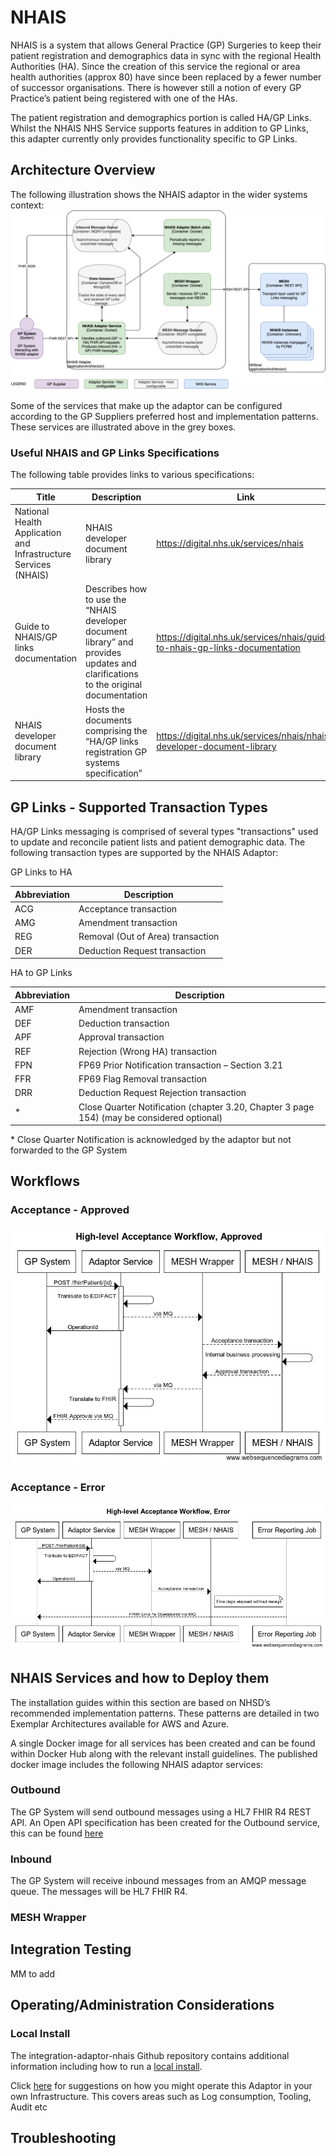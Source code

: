 # NHAIS

NHAIS is a system that allows General Practice (GP) Surgeries to keep their patient registration and demographics data in sync with the regional Health Authorities (HA). Since the creation of this service the regional or area health authorities (approx 80) have since been replaced by a fewer number of successor organisations. There is however still a notion of every GP Practice’s patient being registered with one of the HAs.

The patient registration and demographics portion is called HA/GP Links. Whilst the NHAIS NHS Service supports features in addition to GP Links, this adapter currently only provides functionality specific to GP Links.

## Architecture Overview

The following illustration shows the NHAIS adaptor in the wider systems context:
![NHAIS System Context](../img/NHAIS%20Arc%20Overview.png)

Some of the services that make up the adaptor can be configured according to the GP Suppliers preferred host and implementation patterns.  These services are illustrated above in the grey boxes.

### Useful NHAIS and GP Links Specifications

The following table provides links to various specifications:

Title | Description | Link
------------ | ------------- | -------------
National Health Application and Infrastructure Services (NHAIS) | NHAIS developer document library | https://digital.nhs.uk/services/nhais
Guide to NHAIS/GP links documentation | Describes how to use the “NHAIS developer document library” and provides updates and clarifications to the original documentation | https://digital.nhs.uk/services/nhais/guide-to-nhais-gp-links-documentation
NHAIS developer document library | Hosts the documents comprising the “HA/GP links registration GP systems specification” | https://digital.nhs.uk/services/nhais/nhais-developer-document-library

## GP Links - Supported Transaction Types

HA/GP Links messaging is comprised of several types "transactions" used to update and reconcile patient lists and 
patient demographic data. The following transaction types are supported by the NHAIS Adaptor:

GP Links to HA

| Abbreviation | Description 
|--------------|-------------
| ACG          | Acceptance transaction  
| AMG          | Amendment transaction  
| REG          | Removal (Out of Area) transaction  
| DER          | Deduction Request transaction  

HA to GP Links 

| Abbreviation | Description 
|--------------|-------------
| AMF          | Amendment transaction  
| DEF          | Deduction transaction  
| APF          | Approval transaction  
| REF          | Rejection (Wrong HA) transaction  
| FPN          | FP69 Prior Notification transaction – Section 3.21  
| FFR          | FP69 Flag Removal transaction  
| DRR          | Deduction Request Rejection transaction  
| *            | Close Quarter Notification (chapter 3.20, Chapter 3 page 154) (may be considered optional)

\* Close Quarter Notification is acknowledged by the adaptor but not forwarded to the GP System

## Workflows

### Acceptance - Approved

![NHAIS System Context](../img/High-level%20Acceptance%20Workflow,%20Approved.png)

### Acceptance - Error

![NHAIS System Context](../img/High-level%20Acceptance%20Workflow,%20Error.png)


## NHAIS Services and how to Deploy them

The installation guides within this section are based on NHSD’s recommended implementation patterns.  These patterns are detailed in two Exemplar Architectures available for AWS and Azure. 

A single Docker image for all services has been created and can be found within Docker Hub along with the relevant install guidelines.  The published docker image includes the following NHAIS adaptor services:

### Outbound
The GP System will send outbound messages using a HL7 FHIR R4 REST API.  An Open API specification has been created for the Outbound service, this can be found [here](https://github.com/nhsconnect/integration-adaptor-nhais/tree/develop/specification) 

### Inbound
The GP System will receive inbound messages from an AMQP message queue. The messages will be HL7 FHIR R4.

### MESH Wrapper

## Integration Testing
MM to add

## Operating/Administration Considerations

### Local Install
The integration-adaptor-nhais Github repository contains additional information including how to run a [local install](https://github.com/nhsconnect/integration-adaptor-nhais#Development).

Click [here](https://github.com/nhsconnect/integration-adaptor-nhais/tree/develop/pipeline) for suggestions on how you might operate this Adaptor in your own Infrastructure.  This covers areas such as Log consumption, Tooling, Audit etc 

## Troubleshooting
